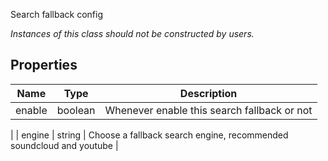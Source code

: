 Search fallback config

*Instances of this class should not be constructed by users.*

## Properties

| Name | Type | Description |
|-|-|-|
| enable | boolean | Whenever enable this search fallback or not |
| engine | string | Choose a fallback search engine, recommended soundcloud and youtube |

